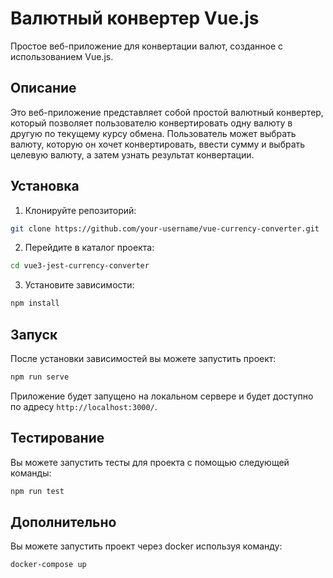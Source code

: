 # Валютный конвертер Vue.js

Простое веб-приложение для конвертации валют, созданное с использованием Vue.js.

## Описание

Это веб-приложение представляет собой простой валютный конвертер, который позволяет пользователю конвертировать одну валюту в другую по текущему курсу обмена. Пользователь может выбрать валюту, которую он хочет конвертировать, ввести сумму и выбрать целевую валюту, а затем узнать результат конвертации.

## Установка

1. Клонируйте репозиторий:

```bash
git clone https://github.com/your-username/vue-currency-converter.git
```

2. Перейдите в каталог проекта:

```bash
cd vue3-jest-currency-converter
```

3. Установите зависимости:

```bash
npm install
```

## Запуск

После установки зависимостей вы можете запустить проект:

```bash
npm run serve
```

Приложение будет запущено на локальном сервере и будет доступно по адресу `http://localhost:3000/`.

## Тестирование

Вы можете запустить тесты для проекта с помощью следующей команды:

```bash
npm run test
```

## Дополнительно

Вы можете запустить проект через docker используя команду:

```bash
docker-compose up
```

